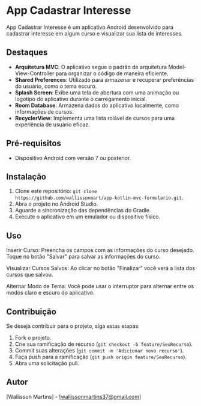 # App Cadastrar Interesse

App Cadastrar Interesse é um aplicativo Android desenvolvido para cadastrar interesse em algum curso e visualizar sua lista de interesses.

## Destaques

- **Arquitetura MVC**: O aplicativo segue o padrão de arquitetura Model-View-Controller para organizar o código de maneira eficiente.
- **Shared Preferences**: Utilizado para armazenar e recuperar preferências do usuário, como o tema escuro.
- **Splash Screen**: Exibe uma tela de abertura com uma animação ou logotipo do aplicativo durante o carregamento inicial.
- **Room Database**: Armazena dados do aplicativo localmente, como informações de cursos.
- **RecyclerView**: Implementa uma lista rolável de cursos para uma experiência de usuário eficaz.

## Pré-requisitos

- Dispositivo Android com versão 7 ou posterior.
  
## Instalação

1. Clone este repositório: `git clone https://github.com/wallissonmart/app-kotlin-mvc-formulario.git`.
2. Abra o projeto no Android Studio.
3. Aguarde a sincronização das dependências do Gradle.
4. Execute o aplicativo em um emulador ou dispositivo físico.

## Uso

Inserir Curso:
Preencha os campos com as informações do curso desejado.
Toque no botão "Salvar" para salvar as informações do curso.

Visualizar Cursos Salvos:
Ao clicar no botão "Finalizar" você verá a lista dos cursos que salvou.

Alternar Modo de Tema:
Você pode usar o interruptor para alternar entre os modos claro e escuro do aplicativo.

## Contribuição

Se deseja contribuir para o projeto, siga estas etapas:

1. Fork o projeto.
2. Crie sua ramificação de recurso (`git checkout -b feature/SeuRecurso`).
3. Commit suas alterações (`git commit -m 'Adicionar novo recurso'`).
4. Faça push para a ramificação (`git push origin feature/SeuRecurso`).
5. Abra uma solicitação pull.

## Autor

[Wallisson Martins] - [wallissonmartins37@gmail.com]

